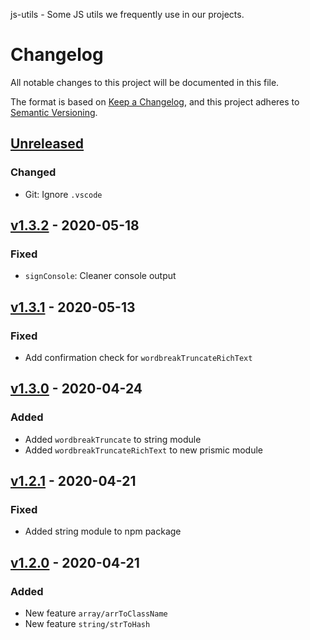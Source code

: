 js-utils - Some JS utils we frequently use in our projects.

# Changelog

All notable changes to this project will be documented in this file.

The format is based on [Keep a Changelog](https://keepachangelog.com/en/1.0.0/),
and this project adheres to [Semantic Versioning](https://semver.org/spec/v2.0.0.html).

## [Unreleased]

### Changed

- Git: Ignore `.vscode`

## [v1.3.2] - 2020-05-18

### Fixed

- `signConsole`: Cleaner console output

## [v1.3.1] - 2020-05-13

### Fixed

- Add confirmation check for `wordbreakTruncateRichText`

## [v1.3.0] - 2020-04-24

### Added

- Added `wordbreakTruncate` to string module
- Added `wordbreakTruncateRichText` to new prismic module

## [v1.2.1] - 2020-04-21

### Fixed

- Added string module to npm package

## [v1.2.0] - 2020-04-21

### Added

- New feature `array/arrToClassName`
- New feature `string/strToHash`


[unreleased]: https://github.com/Pixelherz/js-utils/compare/v1.3.2...HEAD
[v1.3.2]: https://github.com/Pixelherz/js-utils/compare/v1.3.1...v1.3.2
[v1.3.1]: https://github.com/Pixelherz/js-utils/compare/v1.3.0...v1.3.1
[v1.3.0]: https://github.com/Pixelherz/js-utils/compare/v1.2.1...v1.3.0
[v1.2.1]: https://github.com/Pixelherz/js-utils/compare/v1.2.0...v1.2.1
[v1.2.0]: https://github.com/Pixelherz/js-utils/compare/v1.1.2...v1.2.0
[v1.1.2]: https://github.com/Pixelherz/js-utils/compare/v1.1.1...v1.1.2
[v1.1.1]: https://github.com/Pixelherz/js-utils/compare/v1.1.0...v1.1.1
[v1.1.0]: https://github.com/Pixelherz/js-utils/compare/v1.0.1...v1.1.0
[v1.0.1]: https://github.com/Pixelherz/js-utils/compare/v1.0.0...v1.0.1
[v1.0.0]: https://github.com/Pixelherz/js-utils/releases/tag/v1.0.0
